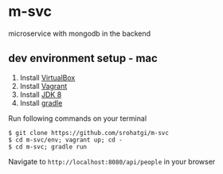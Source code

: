 # m-svc #

microservice with mongodb in the backend

## dev environment setup - mac ##

1. Install [VirtualBox](https://www.virtualbox.org/)
2. Install [Vagrant](https://www.vagrantup.com/)
3. Install [JDK 8](http://www.oracle.com/technetwork/java/javase/downloads/jdk8-downloads-2133151.html)
4. Install [gradle](https://gradle.org/gradle-download/)


Run following commands on your terminal

    $ git clone https://github.com/srohatgi/m-svc
    $ cd m-svc/env; vagrant up; cd -
    $ cd m-svc; gradle run
    
Navigate to `http://localhost:8080/api/people` in your browser
